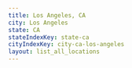 ```yaml
---
title: Los Angeles, CA
city: Los Angeles
state: CA
stateIndexKey: state-ca
cityIndexKey: city-ca-los-angeles
layout: list_all_locations
---
```

